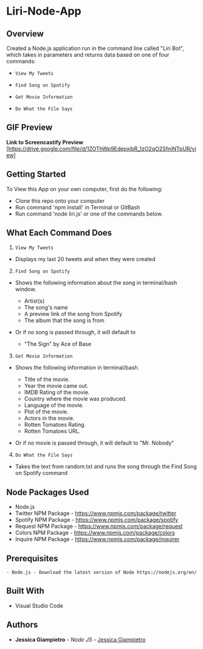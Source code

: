 # Liri-Node-App

## Overview
Created a Node.js application run in the command line called "Liri Bot", which takes in parameters and returns data based on one of four commands:

  * `View My Tweets`

  * `Find Song on Spotify`

  * `Get Movie Information`

  * `Do What the File Says`

## GIF Preview

**Link to Screencastify Preview** [https://drive.google.com/file/d/1ZOThWp9EdepxjbR_1zO2qO2SfniNTpUR/view] 

## Getting Started
To View this App on your own computer, first do the following: 
- Clone this repo onto your computer
- Run command 'npm install' in Terminal or GitBash
- Run command 'node liri.js' or one of the commands below.

## What Each Command Does

1. `View My Tweets`

  * Displays my last 20 tweets and when they were created

2. `Find Song on Spotify`

  * Shows the following information about the song in terminal/bash window.
    * Artist(s)
    * The song's name
    * A preview link of the song from Spotify
    * The album that the song is from

  * Or if no song is passed through, it will default to
    * "The Sign" by Ace of Base

3. `Get Movie Information`

  * Shows the following information in terminal/bash.

    * Title of the movie.
    * Year the movie came out.
    * IMDB Rating of the movie.
    * Country where the movie was produced.
    * Language of the movie.
    * Plot of the movie.
    * Actors in the movie.
    * Rotten Tomatoes Rating.
    * Rotten Tomatoes URL.

  * Or if no movie is passed through, it will default to "Mr. Nobody"

4. `Do What the File Says`

  * Takes the text from random.txt and runs the song through the Find Song on Spotify command

## Node Packages Used
- Node.js
- Twitter NPM Package - https://www.npmjs.com/package/twitter
- Spotify NPM Package - https://www.npmjs.com/package/spotify
- Request NPM Package - https://www.npmjs.com/package/request
- Colors NPM Package - https://www.npmjs.com/package/colors
- Inquire NPM Package - https://www.npmjs.com/package/inquirer

## Prerequisites
```
- Node.js - Download the latest version of Node https://nodejs.org/en/
```

## Built With

* Visual Studio Code

## Authors

* **Jessica Giampietro** - *Node JS* - [Jessica Giampietro](https://github.com/giampietrojess)